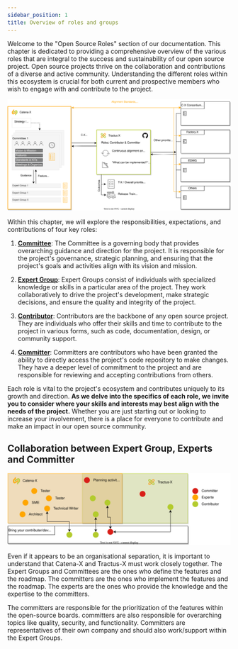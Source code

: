 ```yaml
---
sidebar_position: 1
title: Overview of roles and groups
---
```


Welcome to the "Open Source Roles" section of our documentation. This chapter is dedicated to providing a comprehensive overview of the various roles that are integral to the success and sustainability of our open source project. Open source projects thrive on the collaboration and contributions of a diverse and active community. Understanding the different roles within this ecosystem is crucial for both current and prospective members who wish to engage with and contribute to the project.

![Overview](../assets/groups-roles.drawio.svg)

Within this chapter, we will explore the responsibilities, expectations, and contributions of four key roles:

1. [**Committee**](./catena-x-roles.md#committee): The Committee is a governing body that provides overarching guidance and direction for the project. It is responsible for the project's governance, strategic planning, and ensuring that the project's goals and activities align with its vision and mission.

2. [**Expert Group**](./catena-x-roles.md#expert-group): Expert Groups consist of individuals with specialized knowledge or skills in a particular area of the project. They work collaboratively to drive the project's development, make strategic decisions, and ensure the quality and integrity of the project.

3. [**Contributor**](./tractus-x-roles.md#contributor): Contributors are the backbone of any open source project. They are individuals who offer their skills and time to contribute to the project in various forms, such as code, documentation, design, or community support.

4. [**Committer**](./tractus-x-roles.md#committer): Committers are contributors who have been granted the ability to directly access the project's code repository to make changes. They have a deeper level of commitment to the project and are responsible for reviewing and accepting contributions from others.

Each role is vital to the project's ecosystem and contributes uniquely to its growth and direction. **As we delve into the specifics of each role, we invite you to consider where your skills and interests may best align with the needs of the project.** Whether you are just starting out or looking to increase your involvement, there is a place for everyone to contribute and make an impact in our open source community.

## Collaboration between Expert Group, Experts and Committer

![Collaboration](../assets/expert-group-experts-committers.drawio.svg)

Even if it appears to be an organisational separation, it is important to understand that Catena-X and Tractus-X must work closely together. The Expert Groups and Committees are the ones who define the features and the roadmap. The committers are the ones who implement the features and the roadmap. The experts are the ones who provide the knowledge and the expertise to the committers.

The committers are responsible for the prioritization of the features within the open-source boards. committers are also responsible for overarching topics like quality, security, and functionality. Committers are representatives of their own company and should also work/support within the Expert Groups.
